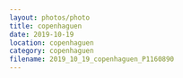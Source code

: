 ```yaml
---
layout: photos/photo
title: copenhaguen
date: 2019-10-19
location: copenhaguen
category: copenhaguen
filename: 2019_10_19_copenhaguen_P1160890
---
```

